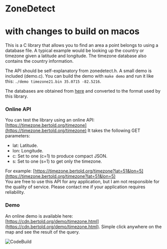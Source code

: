 # ZoneDetect 
# with changes to build on macos

This is a C library that allows you to find an area a point belongs to using a database file. A typical example would be looking up the country or timezone given a latitude and longitude. The timezone database also contains the country information.

The API should be self-explanatory from zonedetect.h. A small demo is included (demo.c). You can build the demo with `make demo` and run it like this: `./demo timezone21.bin 35.0715 -82.5216`.

The databases are obtained from [here](https://github.com/evansiroky/timezone-boundary-builder) and converted to the format used by this library.

### Online API
You can test the library using an online API: [https://timezone.bertold.org/timezone](https://timezone.bertold.org/timezone)
It takes the following GET parameters:

* lat: Latitude.
* lon: Longitude.
* c: Set to one (c=1) to produce compact JSON.
* s: Set to one (s=1) to get only the timezone.

For example: [https://timezone.bertold.org/timezone?lat=51&lon=5](https://timezone.bertold.org/timezone?lat=51&lon=5)  
You are free to use this API for any application, but I am not responsible for the quality of service. Please contact me if your application requires reliability. 


### Demo
An online demo is available here: [https://cdn.bertold.org/demo/timezone.html](https://cdn.bertold.org/demo/timezone.html). Simple click anywhere on the map and see the result of the query.

![CodeBuild](https://codebuild.eu-central-1.amazonaws.com/badges?uuid=eyJlbmNyeXB0ZWREYXRhIjoiVmtHd1UwSThmbkZ4RlkyRVZMQUgyRVFKdjhyRzJ6N29ZQUNUVU4wdFpEcUdZQ29ITzlHQlFEU0VZd1dXcEtJUlRvcUFLSDJLTnp5V2lQUGkxNGs1ZUdJPSIsIml2UGFyYW1ldGVyU3BlYyI6ImxxUnFTTVBreUNrK2xPeHYiLCJtYXRlcmlhbFNldFNlcmlhbCI6MX0%3D&branch=master)
